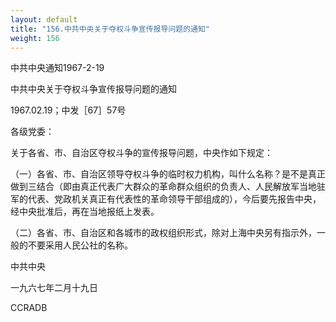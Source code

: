 ```yaml
---
layout: default
title: "156.中共中央关于夺权斗争宣传报导问题的通知"
weight: 156
---
```


中共中央通知1967-2-19

中共中央关于夺权斗争宣传报导问题的通知

1967.02.19；中发［67］57号

各级党委：

关于各省、市、自治区夺权斗争的宣传报导问题，中央作如下规定：

（一）各省、市、自治区领导夺权斗争的临时权力机构，叫什么名称？是不是真正做到三结合（即由真正代表广大群众的革命群众组织的负责人、人民解放军当地驻军的代表、党政机关真正有代表性的革命领导干部组成的），今后要先报告中央，经中央批准后，再在当地报纸上发表。

（二）各省、市、自治区和各城市的政权组织形式，除对上海中央另有指示外，一般的不要采用人民公社的名称。

中共中央

一九六七年二月十九日

CCRADB

